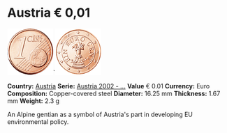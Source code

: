 # Austria **€** 0,01

![Austria 2002 € 0,01](../../../img/common-2002-001.png)`![Austria 2002 € 0,01](img/austria-2002-001.png) 



**Country:** [Austria](../index.md)
**Serie:** [Austria 2002 - ...](index.md)
**Value** € 0.01
**Currency:** Euro
**Composition:** Copper-covered steel
**Diameter:** 16.25 mm
**Thickness:** 1.67 mm
**Weight:** 2.3 g

An Alpine gentian as a symbol of Austria's part in developing EU environmental policy.